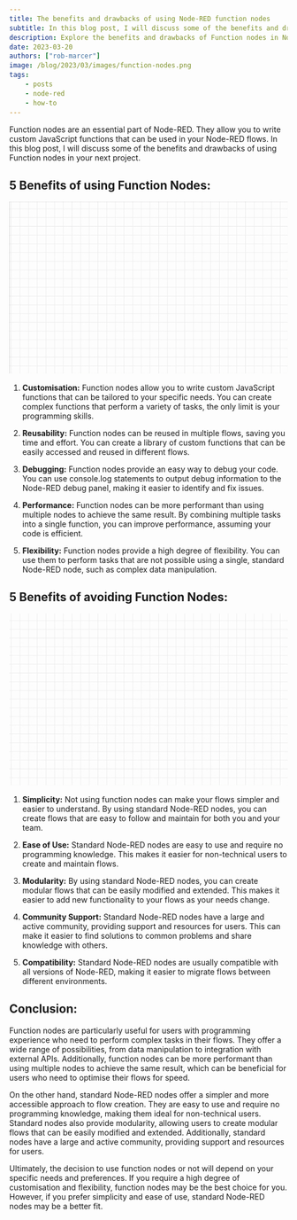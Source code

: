 ```yaml
---
title: The benefits and drawbacks of using Node-RED function nodes
subtitle: In this blog post, I will discuss some of the benefits and drawbacks of using Function nodes in your next Node-RED project.
description: Explore the benefits and drawbacks of Function nodes in Node-RED projects, balancing customizability with simplicity for optimal flow design.
date: 2023-03-20
authors: ["rob-marcer"]
image: /blog/2023/03/images/function-nodes.png
tags:
    - posts
    - node-red
    - how-to
---
```


Function nodes are an essential part of Node-RED. They allow you to write custom JavaScript functions that can be used in your Node-RED flows. In this blog post, I will discuss some of the benefits and drawbacks of using Function nodes in your next project.

<!--more-->

 ## 5 Benefits of using Function Nodes: ##

 ![Example showing how to use the function node](./images/function-example.gif "Example showing how to use the function node")

1. **Customisation:** Function nodes allow you to write custom JavaScript functions that can be tailored to your specific needs. You can create complex functions that perform a variety of tasks, the only limit is your programming skills.

2. **Reusability:** Function nodes can be reused in multiple flows, saving you time and effort. You can create a library of custom functions that can be easily accessed and reused in different flows.

3. **Debugging:** Function nodes provide an easy way to debug your code. You can use console.log statements to output debug information to the Node-RED debug panel, making it easier to identify and fix issues.

4. **Performance:** Function nodes can be more performant than using multiple nodes to achieve the same result. By combining multiple tasks into a single function, you can improve performance, assuming your code is efficient.

5. **Flexibility:** Function nodes provide a high degree of flexibility. You can use them to perform tasks that are not possible using a single, standard Node-RED node, such as complex data manipulation.

## 5 Benefits of avoiding Function Nodes:

![Example showing how to not use the function node](./images/no-function-example.gif "Example showing how to not use the function node")

1. **Simplicity:** Not using function nodes can make your flows simpler and easier to understand. By using standard Node-RED nodes, you can create flows that are easy to follow and maintain for both you and your team.

2. **Ease of Use:** Standard Node-RED nodes are easy to use and require no programming knowledge. This makes it easier for non-technical users to create and maintain flows.

3. **Modularity:** By using standard Node-RED nodes, you can create modular flows that can be easily modified and extended. This makes it easier to add new functionality to your flows as your needs change.

4. **Community Support:** Standard Node-RED nodes have a large and active community, providing support and resources for users. This can make it easier to find solutions to common problems and share knowledge with others.

5. **Compatibility:** Standard Node-RED nodes are usually compatible with all versions of Node-RED, making it easier to migrate flows between different environments.

## Conclusion:

Function nodes are particularly useful for users with programming experience who need to perform complex tasks in their flows. They offer a wide range of possibilities, from data manipulation to integration with external APIs. Additionally, function nodes can be more performant than using multiple nodes to achieve the same result, which can be beneficial for users who need to optimise their flows for speed.

On the other hand, standard Node-RED nodes offer a simpler and more accessible approach to flow creation. They are easy to use and require no programming knowledge, making them ideal for non-technical users. Standard nodes also provide modularity, allowing users to create modular flows that can be easily modified and extended. Additionally, standard nodes have a large and active community, providing support and resources for users.

Ultimately, the decision to use function nodes or not will depend on your specific needs and preferences. If you require a high degree of customisation and flexibility, function nodes may be the best choice for you. However, if you prefer simplicity and ease of use, standard Node-RED nodes may be a better fit. 
